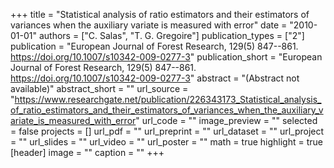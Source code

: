 +++
title = "Statistical analysis of ratio estimators  and their estimators of variances when the auxiliary variate  is measured with error"
date = "2010-01-01"
authors = ["C. Salas", "T. G. Gregoire"]
publication_types = ["2"]
publication = "European Journal of Forest Research, 129(5)  847--861. https://doi.org/10.1007/s10342-009-0277-3"
publication_short = "European Journal of Forest Research, 129(5)  847--861. https://doi.org/10.1007/s10342-009-0277-3"
abstract = "(Abstract not available)"
abstract_short = ""
url_source = "https://www.researchgate.net/publication/226343173_Statistical_analysis_of_ratio_estimators_and_their_estimators_of_variances_when_the_auxiliary_variate_is_measured_with_error"
url_code = ""
image_preview = ""
selected = false
projects = []
url_pdf = ""
url_preprint = ""
url_dataset = ""
url_project = ""
url_slides = ""
url_video = ""
url_poster = ""
math = true
highlight = true
[header]
image = ""
caption = ""
+++
